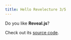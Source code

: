```yaml
---
title: Hello Revelecture 3/5
---
```


Do you like **Reveal.js**?

Check out its [source code](https://github.com/hakimel/reveal.js).
